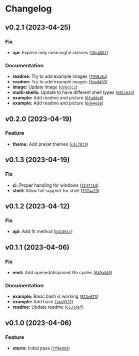 # Changelog

<!--next-version-placeholder-->

## v0.2.1 (2023-04-25)
### Fix
* **api:** Expose only meaningful classes ([`f0c488f`](https://github.com/Kitware/trame-xterm/commit/f0c488f4d3cda81bbd7ca781b7dbcf2a77a6fac2))

### Documentation
* **readme:** Try to add example images ([`7938a8a`](https://github.com/Kitware/trame-xterm/commit/7938a8a076f708aa87a50c81492aafbb517e907c))
* **readme:** Try to add example images ([`3ee8493`](https://github.com/Kitware/trame-xterm/commit/3ee84936834b96b2b29d033b34f7d1d9c6c914cc))
* **image:** Update image ([`c8bccc2`](https://github.com/Kitware/trame-xterm/commit/c8bccc2b43054adc699ae92eed4fb2db896f8ff8))
* **multi-shells:** Update to have different shell types ([`d01c644`](https://github.com/Kitware/trame-xterm/commit/d01c6443e7351abdb73d5fe4c2af67d6fb2cc72d))
* **example:** Add readme and picture ([`6fadde0`](https://github.com/Kitware/trame-xterm/commit/6fadde09e7578d8bd2b93985e25a6b85f7367dbc))
* **example:** Add readme and picture ([`6de4e26`](https://github.com/Kitware/trame-xterm/commit/6de4e26d692b627ad60c4e565517b7a290380490))

## v0.2.0 (2023-04-19)
### Feature
* **theme:** Add preset themes ([`c4c78f3`](https://github.com/Kitware/trame-xterm/commit/c4c78f3e63a9d8edc5b2a0b3af3fe88257783367))

## v0.1.3 (2023-04-19)
### Fix
* **ci:** Proper handling for windows ([`3247f53`](https://github.com/Kitware/trame-xterm/commit/3247f53528e12fb02fe2f029855fcdbb29223f9d))
* **shell:** Allow full support for shell ([`797aa29`](https://github.com/Kitware/trame-xterm/commit/797aa29de0e33aa237ef476770448a9aefb23e29))

## v0.1.2 (2023-04-12)
### Fix
* **api:** Add fit method ([`b41461c`](https://github.com/Kitware/trame-xterm/commit/b41461ce2d330558b27f083db027ce11e3d7c211))

## v0.1.1 (2023-04-06)
### Fix
* **emit:** Add opened/disposed life cycles ([`649a849`](https://github.com/Kitware/trame-xterm/commit/649a849a49ffa5cfe764db13f9634f0d7864c3f4))

### Documentation
* **example:** Basic bash is working ([`074e073`](https://github.com/Kitware/trame-xterm/commit/074e073595152f2f20291cc2ebef8d3eccdf4ffc))
* **example:** Add bash ([`1aa9927`](https://github.com/Kitware/trame-xterm/commit/1aa9927c2855551b3038ff4f1a44604d5bf03ccd))
* **readme:** Update readme ([`6533def`](https://github.com/Kitware/trame-xterm/commit/6533def6791853514b2362dc5631a5df38640e73))

## v0.1.0 (2023-04-06)
### Feature
* **xterm:** Initial pass ([`7f9e0d4`](https://github.com/Kitware/trame-xterm/commit/7f9e0d40234e916be431e078932b708f1549b0fd))
